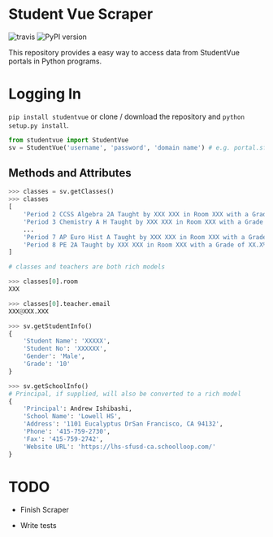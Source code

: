 # Student Vue Scraper
![travis](https://travis-ci.org/kajchang/StudentVue.svg?branch=master)
![PyPI version](https://badge.fury.io/py/StudentVue.svg)

This repository provides a easy way to access data from StudentVue portals in Python programs.

# Logging In

`pip install studentvue` or clone / download the repository and `python setup.py install`.

```python
from studentvue import StudentVue
sv = StudentVue('username', 'password', 'domain name') # e.g. portal.sfusd.edu
```


## Methods and Attributes

```python
>>> classes = sv.getClasses()
>>> classes
[
    'Period 2 CCSS Algebra 2A Taught by XXX XXX in Room XXX with a Grade of XX.X%',
    'Period 3 Chemistry A H Taught by XXX XXX in Room XXX with a Grade of XX.X%',
    ...
    'Period 7 AP Euro Hist A Taught by XXX XXX in Room XXX with a Grade of XX.X%',
    'Period 8 PE 2A Taught by XXX XXX in Room XXX with a Grade of XX.X%'
]

# classes and teachers are both rich models

>>> classes[0].room
XXX

>>> classes[0].teacher.email
XXX@XXX.XXX
```

```python
>>> sv.getStudentInfo()
{
    'Student Name': 'XXXXX',
    'Student No': 'XXXXXX',
    'Gender': 'Male',
    'Grade': '10'
}
```

```python
>>> sv.getSchoolInfo()
# Principal, if supplied, will also be converted to a rich model
{
    'Principal': Andrew Ishibashi,
    'School Name': 'Lowell HS',
    'Address': '1101 Eucalyptus DrSan Francisco, CA 94132',
    'Phone': '415-759-2730',
    'Fax': '415-759-2742',
    'Website URL': 'https://lhs-sfusd-ca.schoolloop.com/'
}
```

# TODO

- Finish Scraper

- Write tests
